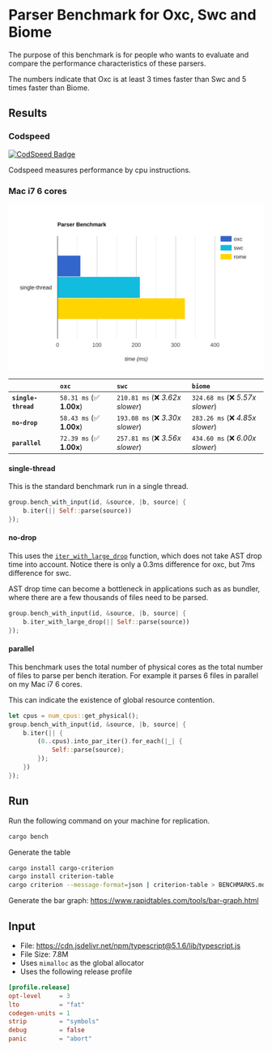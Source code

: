 # Parser Benchmark for Oxc, Swc and Biome

The purpose of this benchmark is for people who wants to evaluate and compare the performance characteristics of these parsers.

The numbers indicate that Oxc is at least 3 times faster than Swc and 5 times faster than Biome.

## Results

### Codspeed

[![CodSpeed Badge][codspeed-badge]][codspeed-url]

[codspeed-badge]: https://img.shields.io/endpoint?url=https://codspeed.io/badge.json
[codspeed-url]: https://codspeed.io/oxc-project/bench-javascript-parser-written-in-rust/benchmarks

Codspeed measures performance by cpu instructions.

### Mac i7 6 cores

<img src="./bar-graph.svg">

|                     | `oxc`                    | `swc`                            | `biome`                           |
|:--------------------|:-------------------------|:---------------------------------|:--------------------------------- |
| **`single-thread`** | `58.31 ms` (✅ **1.00x**) | `210.81 ms` (❌ *3.62x slower*)   | `324.68 ms` (❌ *5.57x slower*)    |
| **`no-drop`**       | `58.43 ms` (✅ **1.00x**) | `193.08 ms` (❌ *3.30x slower*)   | `283.26 ms` (❌ *4.85x slower*)    |
| **`parallel`**      | `72.39 ms` (✅ **1.00x**) | `257.81 ms` (❌ *3.56x slower*)   | `434.60 ms` (❌ *6.00x slower*)    |

#### single-thread

This is the standard benchmark run in a single thread.

```rust
group.bench_with_input(id, &source, |b, source| {
    b.iter(|| Self::parse(source))
});
```

#### no-drop

This uses the [`iter_with_large_drop`](https://docs.rs/criterion/0.5.1/criterion/struct.Bencher.html#method.iter_with_large_drop) function, which does not take AST drop time into account.
Notice there is only a 0.3ms difference for oxc, but 7ms difference for swc.

AST drop time can become a bottleneck in applications such as as bundler,
where there are a few thousands of files need to be parsed.

```rust
group.bench_with_input(id, &source, |b, source| {
    b.iter_with_large_drop(|| Self::parse(source))
});
```

#### parallel

This benchmark uses the total number of physical cores as the total number of files to parse per bench iteration. For example it parses 6 files in parallel on my Mac i7 6 cores.

This can indicate the existence of global resource contention.

```rust
let cpus = num_cpus::get_physical();
group.bench_with_input(id, &source, |b, source| {
    b.iter(|| {
        (0..cpus).into_par_iter().for_each(|_| {
            Self::parse(source);
        });
    })
});
```

## Run

Run the following command on your machine for replication.

```bash
cargo bench
```

Generate the table

```bash
cargo install cargo-criterion
cargo install criterion-table
cargo criterion --message-format=json | criterion-table > BENCHMARKS.md
```

Generate the bar graph: https://www.rapidtables.com/tools/bar-graph.html

## Input

* File: https://cdn.jsdelivr.net/npm/typescript@5.1.6/lib/typescript.js
* File Size: 7.8M
* Uses `mimalloc` as the global allocator
* Uses the following release profile

```toml
[profile.release]
opt-level     = 3
lto           = "fat"
codegen-units = 1
strip         = "symbols"
debug         = false
panic         = "abort"
```
